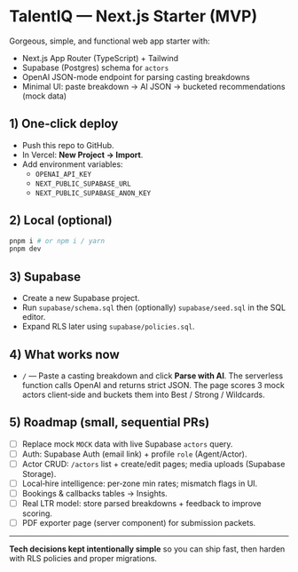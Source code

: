 # TalentIQ — Next.js Starter (MVP)

Gorgeous, simple, and functional web app starter with:
- Next.js App Router (TypeScript) + Tailwind
- Supabase (Postgres) schema for `actors`
- OpenAI JSON-mode endpoint for parsing casting breakdowns
- Minimal UI: paste breakdown → AI JSON → bucketed recommendations (mock data)

## 1) One‑click deploy
- Push this repo to GitHub.
- In Vercel: **New Project → Import**.
- Add environment variables:
  - `OPENAI_API_KEY`
  - `NEXT_PUBLIC_SUPABASE_URL`
  - `NEXT_PUBLIC_SUPABASE_ANON_KEY`

## 2) Local (optional)
```bash
pnpm i # or npm i / yarn
pnpm dev
```

## 3) Supabase
- Create a new Supabase project.
- Run `supabase/schema.sql` then (optionally) `supabase/seed.sql` in the SQL editor.
- Expand RLS later using `supabase/policies.sql`.

## 4) What works now
- `/` — Paste a casting breakdown and click **Parse with AI**. The serverless function calls OpenAI and returns strict JSON. The page scores 3 mock actors client‑side and buckets them into Best / Strong / Wildcards.

## 5) Roadmap (small, sequential PRs)
- [ ] Replace mock `MOCK` data with live Supabase `actors` query.
- [ ] Auth: Supabase Auth (email link) + profile `role` (Agent/Actor).
- [ ] Actor CRUD: `/actors` list + create/edit pages; media uploads (Supabase Storage).
- [ ] Local‑hire intelligence: per‑zone min rates; mismatch flags in UI.
- [ ] Bookings & callbacks tables → Insights.
- [ ] Real LTR model: store parsed breakdowns + feedback to improve scoring.
- [ ] PDF exporter page (server component) for submission packets.

---

**Tech decisions kept intentionally simple** so you can ship fast, then harden with RLS policies and proper migrations.
